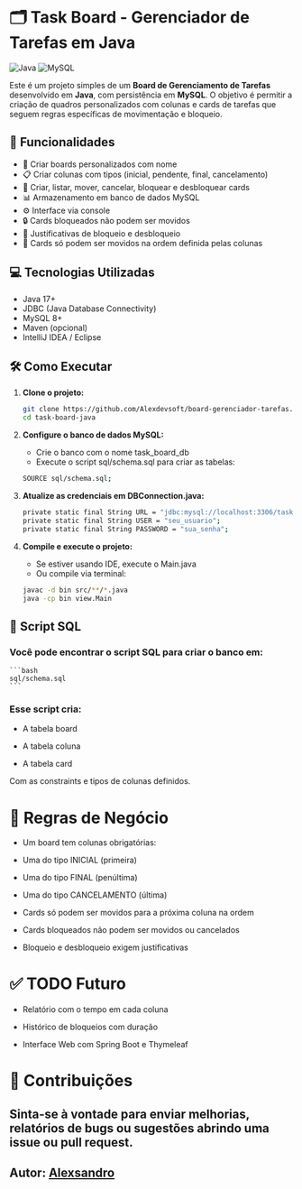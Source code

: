 # 🗂️ Task Board - Gerenciador de Tarefas em Java

![Java](https://img.shields.io/badge/Java-17+-red?style=for-the-badge&logo=java)
![MySQL](https://img.shields.io/badge/Database-MySQL-blue?style=for-the-badge&logo=mysql)

Este é um projeto simples de um **Board de Gerenciamento de Tarefas** desenvolvido em **Java**, com persistência em **MySQL**. O objetivo é permitir a criação de quadros personalizados com colunas e cards de tarefas que seguem regras específicas de movimentação e bloqueio.

## 🚀 Funcionalidades

- 📌 Criar boards personalizados com nome
- 📋 Criar colunas com tipos (inicial, pendente, final, cancelamento)
- 📝 Criar, listar, mover, cancelar, bloquear e desbloquear cards
- 📊 Armazenamento em banco de dados MySQL
- ⚙️ Interface via console
- 🔒 Cards bloqueados não podem ser movidos
- 🧾 Justificativas de bloqueio e desbloqueio
- 🔄 Cards só podem ser movidos na ordem definida pelas colunas


## 💻 Tecnologias Utilizadas

- Java 17+
- JDBC (Java Database Connectivity)
- MySQL 8+
- Maven (opcional)
- IntelliJ IDEA / Eclipse

## 🛠️ Como Executar

1. **Clone o projeto:**
   ```bash
   git clone https://github.com/Alexdevsoft/board-gerenciador-tarefas.git
   cd task-board-java
    ```

2. **Configure o banco de dados MySQL:**
    - Crie o banco com o nome task_board_db
    - Execute o script sql/schema.sql para criar as tabelas:
    ```bash
    SOURCE sql/schema.sql;
    ```

3. **Atualize as credenciais em DBConnection.java:**
    ```bash
    private static final String URL = "jdbc:mysql://localhost:3306/task_board_db";
    private static final String USER = "seu_usuario";
    private static final String PASSWORD = "sua_senha";
    ```

4. **Compile e execute o projeto:**
    - Se estiver usando IDE, execute o Main.java
    - Ou compile via terminal:
    ```bash
    javac -d bin src/**/*.java
    java -cp bin view.Main
    ```

## 📂 Script SQL

### Você pode encontrar o script SQL para criar o banco em:

    ```bash
    sql/schema.sql
    ```

### Esse script cria:

- A tabela board

- A tabela coluna

- A tabela card

Com as constraints e tipos de colunas definidos.

# 📌 Regras de Negócio

- Um board tem colunas obrigatórias:

- Uma do tipo INICIAL (primeira)

- Uma do tipo FINAL (penúltima)

- Uma do tipo CANCELAMENTO (última)

- Cards só podem ser movidos para a próxima coluna na ordem

- Cards bloqueados não podem ser movidos ou cancelados

- Bloqueio e desbloqueio exigem justificativas

# ✅ TODO Futuro

- Relatório com o tempo em cada coluna

- Histórico de bloqueios com duração

- Interface Web com Spring Boot e Thymeleaf

# 🤝 Contribuições

## Sinta-se à vontade para enviar melhorias, relatórios de bugs ou sugestões abrindo uma issue ou pull request.

## Autor: [Alexsandro](www.linkedin.com/in/alexsandro-j-a-almeida)